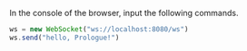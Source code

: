 In the console of the browser, input the following commands.
```javascript
ws = new WebSocket("ws://localhost:8080/ws")
ws.send("hello, Prologue!")
```